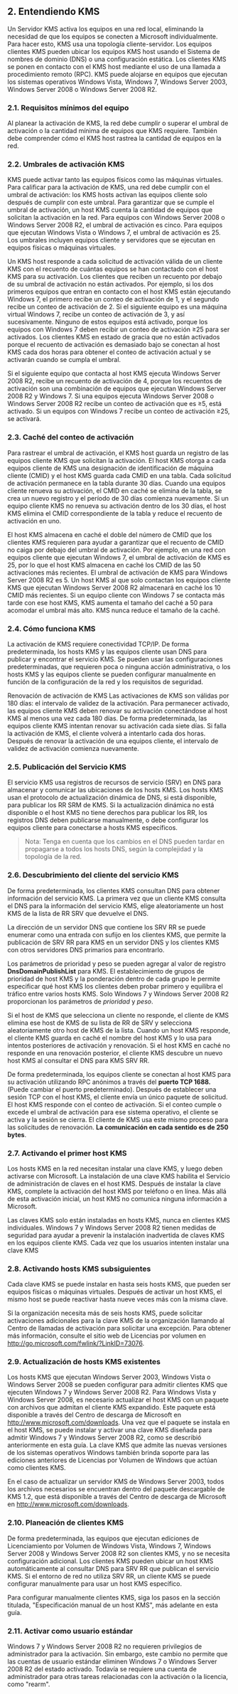 ## 2. Entendiendo KMS

Un Servidor KMS activa los equipos en una red local, eliminando la necesidad de que los equipos se conecten a Microsoft individualmente. Para hacer esto, KMS usa una topología cliente-servidor. Los equipos clientes KMS pueden ubicar los equipos KMS host usando el Sistema de nombres de dominio (DNS) o una configuración estática. Los clientes KMS se ponen en contacto con el KMS host mediante el uso de una llamada a procedimiento remoto (RPC). KMS puede alojarse en equipos que ejecutan los sistemas operativos Windows Vista, Windows 7, Windows Server 2003, Windows Server 2008 o Windows Server 2008 R2.

### 2.1. Requisitos mínimos del equipo
Al planear la activación de KMS, la red debe cumplir o superar el umbral de activación o la cantidad mínima de equipos que KMS requiere. También debe comprender cómo el KMS host rastrea la cantidad de equipos en la red.

### 2.2. Umbrales de activación KMS
KMS puede activar tanto las equipos físicos como las máquinas virtuales. Para calificar para la activación de KMS, una red debe cumplir con el umbral de activación: los KMS hosts activan las equipos cliente solo después de cumplir con este umbral. Para garantizar que se cumple el umbral de activación, un host KMS cuenta la cantidad de equipos que solicitan la activación en la red. Para equipos con Windows Server 2008 o Windows Server 2008 R2, el umbral de activación es cinco. Para equipos que ejecutan Windows Vista o Windows 7, el umbral de activación es 25. Los umbrales incluyen equipos cliente y servidores que se ejecutan en equipos físicas o máquinas virtuales.

Un KMS host responde a cada solicitud de activación válida de un cliente KMS con el recuento de cuántas equipos se han contactado con el host KMS para su activación. Los clientes que reciben un recuento por debajo de su umbral de activación no están activados. Por ejemplo, si los dos primeros equipos que entran en contacto con el host KMS están ejecutando Windows 7, el primero recibe un conteo de activación de 1, y el segundo recibe un conteo de activación de 2. Si el siguiente equipo es una máquina virtual Windows 7, recibe un conteo de activación de 3, y así sucesivamente. Ninguno de estos equipos está activado, porque los equipos con Windows 7 deben recibir un conteo de activación ≥25 para ser activados. Los clientes KMS en estado de gracia que no están activados porque el recuento de activación es demasiado bajo se conectan al host KMS cada dos horas para obtener el conteo de activación actual y se activarán cuando se cumpla el umbral.

Si el siguiente equipo que contacta al host KMS ejecuta Windows Server 2008 R2, recibe un recuento de activación de 4, porque los recuentos de activación son una combinación de equipos que ejecutan Windows Server 2008 R2 y Windows 7. Si una equipos ejecuta Windows Server 2008 o Windows Server 2008 R2 recibe un conteo de activación que es ≥5, está activado. Si un equipos con Windows 7 recibe un conteo de activación ≥25, se activará.

### 2.3. Caché del conteo de activación
Para rastrear el umbral de activación, el KMS host guarda un registro de las equipos cliente KMS que solicitan la activación. El host KMS otorga a cada equipos cliente de KMS una designación de identificación de máquina cliente (CMID) y el host KMS guarda cada CMID en una tabla. Cada solicitud de activación permanece en la tabla durante 30 días. Cuando una equipos cliente renueva su activación, el CMID en caché se elimina de la tabla, se crea un nuevo registro y el período de 30 días comienza nuevamente. Si un equipo cliente KMS no renueva su activación dentro de los 30 días, el host KMS elimina el CMID correspondiente de la tabla y reduce el recuento de activación en uno.

El host KMS almacena en caché el doble del número de CMID que los clientes KMS requieren para ayudar a garantizar que el recuento de CMID no caiga por debajo del umbral de activación. Por ejemplo, en una red con equipos cliente que ejecutan Windows 7, el umbral de activación de KMS es 25, por lo que el host KMS almacena en caché los CMID de las 50 activaciones más recientes. El umbral de activación de KMS para Windows Server 2008 R2 es 5. Un host KMS al que solo contactan los equipos cliente KMS que ejecutan Windows Server 2008 R2 almacenará en caché los 10 CMID más recientes. Si un equipo cliente con Windows 7 se contacta más tarde con ese host KMS, KMS aumenta el tamaño del caché a 50 para acomodar el umbral más alto. KMS nunca reduce el tamaño de la caché.

### 2.4. Cómo funciona KMS
La activación de KMS requiere conectividad TCP/IP. De forma predeterminada, los hosts KMS y las equipos cliente usan DNS para publicar y encontrar el servicio KMS. Se pueden usar las configuraciones predeterminadas, que requieren poca o ninguna acción administrativa, o los hosts KMS y las equipos cliente se pueden configurar manualmente en función de la configuración de la red y los requisitos de seguridad.

Renovación de activación de KMS Las activaciones de KMS son válidas por 180 días: el intervalo de validez de la activación. Para permanecer activado, las equipos cliente KMS deben renovar su activación conectándose al host KMS al menos una vez cada 180 días. De forma predeterminada, las equipos cliente KMS intentan renovar su activación cada siete días. Si falla la activación de KMS, el cliente volverá a intentarlo cada dos horas. Después de renovar la activación de una equipos cliente, el intervalo de validez de activación comienza nuevamente.

### 2.5. Publicación del Servicio KMS
El servicio KMS usa registros de recursos de servicio (SRV) en DNS para almacenar y comunicar las ubicaciones de los hosts KMS. Los hosts KMS usan el protocolo de actualización dinámica de DNS, si está disponible, para publicar los RR SRM de KMS. Si la actualización dinámica no está disponible o el host KMS no tiene derechos para publicar los RR, los registros DNS deben publicarse manualmente, o debe configurar los equipos cliente para conectarse a hosts KMS específicos.

> Nota: Tenga en cuenta que los cambios en el DNS pueden tardar en propagarse a todos los hosts DNS, según la complejidad y la topología de la red.

### 2.6. Descubrimiento del cliente del servicio KMS
De forma predeterminada, los clientes KMS consultan DNS para obtener información del servicio KMS. La primera vez que un cliente KMS consulta el DNS para la información del servicio KMS, elige aleatoriamente un host KMS de la lista de RR SRV que devuelve el DNS.

La dirección de un servidor DNS que contiene los SRV RR se puede enumerar como una entrada con sufijo en los clientes KMS, que permite la publicación de SRV RR para KMS en un servidor DNS y los clientes KMS con otros servidores DNS primarios para encontrarlo.

Los parámetros de prioridad y peso se pueden agregar al valor de registro **DnsDomainPublishList** para KMS. El establecimiento de grupos de prioridad de host KMS y la ponderación dentro de cada grupo le permite especificar qué host KMS los clientes deben probar primero y equilibra el tráfico entre varios hosts KMS. Solo Windows 7 y Windows Server 2008 R2 proporcionan los parámetros de _prioridad_ y _peso_.

Si el host de KMS que selecciona un cliente no responde, el cliente de KMS elimina ese host de KMS de su lista de RR de SRV y selecciona aleatoriamente otro host de KMS de la lista. Cuando un host KMS responde, el cliente KMS guarda en caché el nombre del host KMS y lo usa para intentos posteriores de activación y renovación. Si el host KMS en caché no responde en una renovación posterior, el cliente KMS descubre un nuevo host KMS al consultar el DNS para KMS SRV RR.

De forma predeterminada, los equipos cliente se conectan al host KMS para su activación utilizando RPC anónimos a través del **puerto TCP 1688.** (Puede cambiar el puerto predeterminado). Después de establecer una sesión TCP con el host KMS, el cliente envía un único paquete de solicitud. El host KMS responde con el conteo de activación. Si el conteo cumple o excede el umbral de activación para ese sistema operativo, el cliente se activa y la sesión se cierra. El cliente de KMS usa este mismo proceso para las solicitudes de renovación. **La comunicación en cada sentido es de 250 bytes**.

### 2.7. Activando el primer host KMS
Los hosts KMS en la red necesitan instalar una clave KMS, y luego deben activarse con Microsoft. La instalación de una clave KMS habilita el Servicio de administración de claves en el host KMS. Después de instalar la clave KMS, complete la activación del host KMS por teléfono o en línea. Más allá de esta activación inicial, un host KMS no comunica ninguna información a Microsoft.

Las claves KMS solo están instaladas en hosts KMS, nunca en clientes KMS individuales. Windows 7 y Windows Server 2008 R2 tienen medidas de seguridad para ayudar a prevenir la instalación inadvertida de claves KMS en los equipos cliente KMS. Cada vez que los usuarios intenten instalar una clave KMS

### 2.8. Activando hosts KMS subsiguientes
Cada clave KMS se puede instalar en hasta seis hosts KMS, que pueden ser equipos físicas o máquinas virtuales. Después de activar un host KMS, el mismo host se puede reactivar hasta nueve veces más con la misma clave.

Si la organización necesita más de seis hosts KMS, puede solicitar activaciones adicionales para la clave KMS de la organización llamando al Centro de llamadas de activación para solicitar una excepción. Para obtener más información, consulte el sitio web de Licencias por volumen en http://go.microsoft.com/fwlink/?LinkID=73076.

### 2.9. Actualización de hosts KMS existentes
Los hosts KMS que ejecutan Windows Server 2003, Windows Vista o Windows Server 2008 se pueden configurar para admitir clientes KMS que ejecuten Windows 7 y Windows Server 2008 R2. Para Windows Vista y Windows Server 2008, es necesario actualizar el host KMS con un paquete con archivos que admitan el cliente KMS expandido. Este paquete está disponible a través del Centro de descarga de Microsoft en http://www.microsoft.com/downloads. Una vez que el paquete se instala en el host KMS, se puede instalar y activar una clave KMS diseñada para admitir Windows 7 y Windows Server 2008 R2, como se describió anteriormente en esta guía. La clave KMS que admite las nuevas versiones de los sistemas operativos Windows también brinda soporte para las ediciones anteriores de Licencias por Volumen de Windows que actúan como clientes KMS.

En el caso de actualizar un servidor KMS de Windows Server 2003, todos los archivos necesarios se encuentran dentro del paquete descargable de KMS 1.2, que está disponible a través del Centro de descarga de Microsoft en http://www.microsoft.com/downloads.

### 2.10. Planeación de clientes KMS
De forma predeterminada, las equipos que ejecutan ediciones de Licenciamiento por Volumen de Windows Vista, Windows 7, Windows Server 2008 y Windows Server 2008 R2 son clientes KMS, y no se necesita configuración adicional. Los clientes KMS pueden ubicar un host KMS automáticamente al consultar DNS para SRV RR que publican el servicio KMS. Si el entorno de red no utiliza SRV RR, un cliente KMS se puede configurar manualmente para usar un host KMS específico.

Para configurar manualmente clientes KMS, siga los pasos en la sección titulada, "Especificación manual de un host KMS", más adelante en esta guía.

### 2.11. Activar como usuario estándar
Windows 7 y Windows Server 2008 R2 no requieren privilegios de administrador para la activación. Sin embargo, este cambio no permite que las cuentas de usuario estándar eliminen Windows 7 o Windows Server 2008 R2 del estado activado. Todavía se requiere una cuenta de administrador para otras tareas relacionadas con la activación o la licencia, como "rearm".